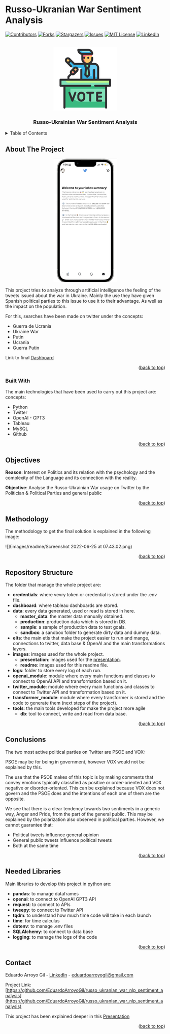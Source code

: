 # Russo-Ukranian War Sentiment Analysis




<div id="top"></div>
<!--
*** Thanks for checking out the Best-README-Template. If you have a suggestion
*** that would make this better, please fork the repo and create a pull request
*** or simply open an issue with the tag "enhancement".
*** Don't forget to give the project a star!
*** Thanks again! Now go create something AMAZING! :D
-->



<!-- PROJECT SHIELDS -->
<!--
*** I'm using markdown "reference style" links for readability.
*** Reference links are enclosed in brackets [ ] instead of parentheses ( ).
*** See the bottom of this document for the declaration of the reference variables
*** for contributors-url, forks-url, etc. This is an optional, concise syntax you may use.
*** https://www.markdownguide.org/basic-syntax/#reference-style-links
-->
[![Contributors][contributors-shield]][contributors-url]
[![Forks][forks-shield]][forks-url]
[![Stargazers][stars-shield]][stars-url]
[![Issues][issues-shield]][issues-url]
[![MIT License][license-shield]][license-url]
[![LinkedIn][linkedin-shield]][linkedin-url]



<!-- PROJECT LOGO -->
<br />
<div align="center">
  <a href="https://github.com/EduardoArroyoGil/russo_ukranian_war_nlp_sentiment_analysis">
    <img src="images/readme/politician-icon.png" alt="Logo" width="200" height="200">
  </a>

  <h3 align="center">Russo-Ukrainian War Sentiment Analysis</h3>
</div>

<!-- TABLE OF CONTENTS -->
<details>
  <summary>Table of Contents</summary>
  <ol>
    <li>
      <a href="#about-the-project">About The Project</a>
      <ul>
        <li><a href="#built-with">Built With</a></li>
      </ul>
    </li>
    <li><a href="#getting-started">Objectives</a></li>
    <li><a href="#usage">Methodology</a></li>
    <li><a href="#roadmap">Repository Structure</a></li>
    <li><a href="#contributing">Conclusions</a></li>
    <li><a href="#contributing">Needed Libraries</a></li>
    <li><a href="#contributing">Contact</a></li>
  </ol>
</details>



<!-- ABOUT THE PROJECT -->
## About The Project
<div align="center">
  <a href="https://public.tableau.com/app/profile/eduardo.arroyo.gil/viz/russo-ukranianwar-politicalsentimentanalysis/Summary?publish=yes">
    <img src="images/readme/screenshot_project.png" alt="screenshot_project" width="200">
  </a>
</div>

This project tries to analyze through artificial intelligence the feeling
of the tweets issued about the war in Ukraine. Mainly the use they have given
Spanish political parties to this issue to use it to their advantage.
As well as the impact on the population.

For this, searches have been made on twitter under the concepts:

* Guerra de Ucrania
* Ukraine War
* Putin
* Ucrania
* Guerra Putin

Link to final [Dashboard](https://public.tableau.com/app/profile/eduardo.arroyo.gil/viz/russo-ukranianwar-politicalsentimentanalysis/Summary?publish=yes)


<p align="right">(<a href="#top">back to top</a>)</p>



### Built With

The main technologies that have been used to carry out this project are: concepts:

* Python
* Twitter
* OpenAI - GPT3
* Tableau
* MySQL
* Github

<p align="right">(<a href="#top">back to top</a>)</p>

<!-- Objectives -->
## Objectives

**Reason**: Interest on Politics and its relation with the psychology and the complexity of the Language and its connection with the reality.

**Objective**: Analyse the Russo-Ukrainian War usage on Twitter by the Politician & Political Parties and general public

<p align="right">(<a href="#top">back to top</a>)</p>

<!-- Methodology -->
## Methodology

The methodology to get the final solution is explained in the following image:

![](images/readme/Screenshot 2022-06-25 at 07.43.02.png)

<p align="right">(<a href="#top">back to top</a>)</p>

<!-- Repository Structure -->
## Repository Structure

The folder that manage the whole project are:
* **credentials**: where vevry token or credential is stored under the .env file.
* **dashboard**: where tableau dashboards are stored.
* **data**: every data generated, used or read is stored in here.
  * **master_data**: the master data manually obtained.
  * **production**: production data which is stored in DB.
  * **sample**: a sample of production data to test goals.
  * **sandbox**: a sandbox folder to generate dirty data and dummy data.
* **elts**: the main etls that make the project easier to run and mange, connections to twitter, data base & OpenAI and the main transformations layers.
* **images**: images used for the whole project.
  * **presentation**: images used for the [presentation](https://docs.google.com/presentation/d/1fxxxqB1LBgWhg2PB84cYwxWtmVlDILNVrjqV_6a3i-Y/edit?usp=sharing).
  * **readme**: images used for this readme file.
* **logs**: folder to store every log of each run.
* **openai_module**: module where every main functions and classes to connect to OpenAI API and transformation based on it.
* **twitter_module**: module where every main functions and classes to connect to Twitter API and transformation based on it.
* **transformer_module**: module where every transformer is stored and the code to generate them (next steps of the project).
* **tools**: the main tools developed for make the project more agile
  * **db**: tool to connect, write and read from data base.

<p align="right">(<a href="#top">back to top</a>)</p>

<!-- Conclusions -->
## Conclusions

The two most active political parties on Twitter are PSOE and VOX:

PSOE may be for being in government, however VOX would not be explained by this.

The use that the PSOE makes of this topic is by making comments that convey emotions typically classified as positive or order-oriented and VOX negative or disorder-oriented. This can be explained because VOX does not govern and the PSOE does and the intentions of each one of them are the opposite.

We see that there is a clear tendency towards two sentiments in a generic way, Anger and Pride, from the part of the general public. This may be explained by the polarization also observed in political parties. However, we cannot guarantee that:
* Political tweets influence general opinion
* General public tweets influence political tweets
* Both at the same time


<p align="right">(<a href="#top">back to top</a>)</p>


<!-- Needed Libraries -->
## Needed Libraries

Main libraries to develop this project in python are:
* **pandas**: to manage dataframes
* **openai**: to connect to OpenAI GPT3 API
* **request**: to connect to APIs
* **tweepy**: to connect to Twitter API
* **tqdm**: to understand how much time code will take in each launch
* **time**: for time calculus
* **dotenv**: to manage .env files
* **SQLAlchemy**: to connect to data base
* **logging**: to manage the logs of the code

<p align="right">(<a href="#top">back to top</a>)</p>

<!-- CONTACT -->
## Contact

Eduardo Arroyo Gil - [LinkedIn](https://www.linkedin.com/in/eduardo-arroyo/) - eduardoarroyogil@gmail.com

Project Link: [https://github.com/EduardoArroyoGil/russo_ukranian_war_nlp_sentiment_analysis](https://github.com/EduardoArroyoGil/russo_ukranian_war_nlp_sentiment_analysis)


This project has been explained deeper in this [Presentation](https://docs.google.com/presentation/d/1fxxxqB1LBgWhg2PB84cYwxWtmVlDILNVrjqV_6a3i-Y/edit?usp=sharing)


<p align="right">(<a href="#top">back to top</a>)</p>



<!-- MARKDOWN LINKS & IMAGES -->
<!-- https://www.markdownguide.org/basic-syntax/#reference-style-links -->
[contributors-shield]: https://img.shields.io/github/contributors/EduardoArroyoGil/russo_ukranian_war_nlp_sentiment_analysis.svg?style=for-the-badge
[contributors-url]: https://github.com/EduardoArroyoGil/russo_ukranian_war_nlp_sentiment_analysis/graphs/contributors
[forks-shield]: https://img.shields.io/github/forks/EduardoArroyoGil/russo_ukranian_war_nlp_sentiment_analysis.svg?style=for-the-badge
[forks-url]: https://github.com/EduardoArroyoGil/russo_ukranian_war_nlp_sentiment_analysis/network/members
[stars-shield]: https://img.shields.io/github/stars/EduardoArroyoGil/russo_ukranian_war_nlp_sentiment_analysis.svg?style=for-the-badge
[stars-url]: https://github.com/EduardoArroyoGil/russo_ukranian_war_nlp_sentiment_analysis/stargazers
[issues-shield]: https://img.shields.io/github/issues/EduardoArroyoGil/russo_ukranian_war_nlp_sentiment_analysis.svg?style=for-the-badge
[issues-url]: https://github.com/EduardoArroyoGil/russo_ukranian_war_nlp_sentiment_analysis/issues
[license-shield]: https://img.shields.io/github/license/EduardoArroyoGil/russo_ukranian_war_nlp_sentiment_analysis.svg?style=for-the-badge
[license-url]: https://github.com/EduardoArroyoGil/russo_ukranian_war_nlp_sentiment_analysis/blob/master/LICENSE.txt
[linkedin-shield]: https://img.shields.io/badge/-LinkedIn-black.svg?style=for-the-badge&logo=linkedin&colorB=555
[linkedin-url]: https://www.linkedin.com/in/eduardo-arroyo/
[product-screenshot]: images/readme/screenshot_project.png
